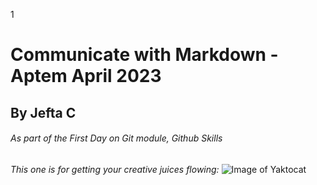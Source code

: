 1
# Communicate with Markdown - Aptem April 2023
## By Jefta C

###### As part of the First Day on Git module, Github Skills

*This one is for getting your creative juices flowing:*
![Image of Yaktocat](https://octodex.github.com/images/yaktocat.png)
